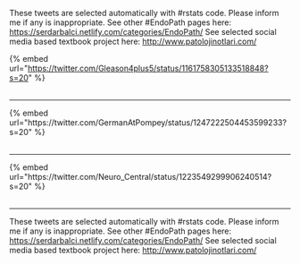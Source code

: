 

These tweets are selected automatically with #rstats code. Please inform me if any is inappropriate.
See other #EndoPath pages here: https://serdarbalci.netlify.com/categories/EndoPath/ 
See selected social media based textbook project here: http://www.patolojinotlari.com/

{% embed url="https://twitter.com/Gleason4plus5/status/1161758305133518848?s=20" %}<br>
<br>
<hr>
{% embed url="https://twitter.com/GermanAtPompey/status/1247222504453599233?s=20" %}<br>
<br>
<hr>
{% embed url="https://twitter.com/Neuro_Central/status/1223549299906240514?s=20" %}<br>
<br>
<hr>


These tweets are selected automatically with #rstats code. Please inform me if any is inappropriate.
See other #EndoPath pages here: https://serdarbalci.netlify.com/categories/EndoPath/ 
See selected social media based textbook project here: http://www.patolojinotlari.com/
